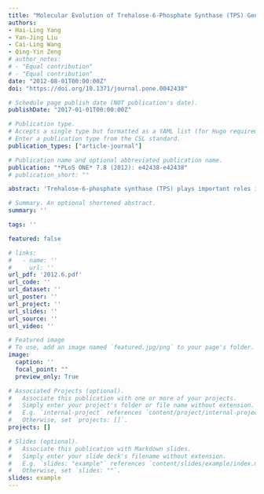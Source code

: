 ```yaml
---
title: "Molecular Evolution of Trehalose-6-Phosphate Synthase (TPS) Gene Family in Populus, Arabidopsis and Rice"
authors:
- Hai-Ling Yang
- Yan-Jing Liu
- Cai-Ling Wang
- Qing-Yin Zeng
# author_notes:
# - "Equal contribution"
# - "Equal contribution"
date: "2012-08-01T00:00:00Z"
doi: "https://doi.org/10.1371/journal.pone.0042438" 

# Schedule page publish date (NOT publication's date).
publishDate: "2017-01-01T00:00:00Z"

# Publication type.
# Accepts a single type but formatted as a YAML list (for Hugo requirements).
# Enter a publication type from the CSL standard.
publication_types: ["article-journal"]

# Publication name and optional abbreviated publication name.
publication: "*PLoS ONE* 7.8 (2012): e42438-e42438"
# publication_short: ""

abstract: 'Trehalose-6-phosphate synthase (TPS) plays important roles in trehalose metabolism and signaling. Plant TPS proteins contain both a TPS and a trehalose-6-phosphate phosphatase (TPP) domain, which are coded by a multi-gene family. The plant TPS gene family has been divided into class I and class II. A previous study showed that the Populus, Arabidopsis, and rice genomes have seven class I and 27 class II TPS genes. In this study, we found that all class I TPS genes had 16 introns within the protein-coding region, whereas class II TPS genes had two introns. A significant sequence difference between the two classes of TPS proteins was observed by pairwise sequence comparisons of the 34 TPS proteins. A phylogenetic analysis revealed that at least seven TPS genes were present in the monocot-dicot common ancestor. Segmental duplications contributed significantly to the expansion of this gene family. At least five and three TPS genes were created by segmental duplication events in the Populus and rice genomes, respectively. Both the TPS and TPP domains of 34 TPS genes have evolved under purifying selection, but the selective constraint on the TPP domain was more relaxed than that on the TPS domain. Among 34 TPS genes from Populus, Arabidopsis, and rice, four class I TPS genes (AtTPS1, OsTPS1, PtTPS1, and PtTPS2) were under stronger purifying selection, whereas three Arabidopsis class I TPS genes (AtTPS2, 3, and 4) apparently evolved under relaxed selective constraint. Additionally, a reverse transcription polymerase chain reaction analysis showed the expression divergence of the TPS gene family in Populus, Arabidopsis, and rice under normal growth conditions and in response to stressors. Our findings provide new insights into the mechanisms of gene family expansion and functional evolution.'

# Summary. An optional shortened abstract.
summary: ''

tags: ''

featured: false

# links:
#   - name: ''
#     url: ''
url_pdf: '2012.6.pdf'
url_code: ''
url_dataset: ''
url_poster: ''
url_project: ''
url_slides: ''
url_source: ''
url_video: ''

# Featured image
# To use, add an image named `featured.jpg/png` to your page's folder. 
image:
  caption: ''
  focal_point: ""
  preview_only: True

# Associated Projects (optional).
#   Associate this publication with one or more of your projects.
#   Simply enter your project's folder or file name without extension.
#   E.g. `internal-project` references `content/project/internal-project/index.md`.
#   Otherwise, set `projects: []`.
projects: []

# Slides (optional).
#   Associate this publication with Markdown slides.
#   Simply enter your slide deck's filename without extension.
#   E.g. `slides: "example"` references `content/slides/example/index.md`.
#   Otherwise, set `slides: ""`.
slides: example
---
```




